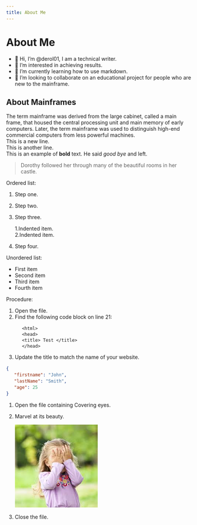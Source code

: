```yaml
---
title: About Me
---
```


# About Me  

- 👋 Hi, I’m @derol01, I am a technical writer.
- 👀 I’m interested in achieving results.
- 🌱 I’m currently learning how to use markdown.
- 💞️ I’m looking to collaborate on an educational project for people who are new to the mainframe.

<!---
derol01/derol01 is a ✨ special ✨ repository because its `README.md` (this file) appears on your GitHub profile.
You can click the Preview link to take a look at your changes.
--->

## About Mainframes

The term mainframe was derived from the large cabinet, called a main frame, that housed the central processing unit and main memory of early computers. Later, the term mainframe was used to distinguish high-end commercial computers from less powerful machines.  
This is a new line.  
This is another line.  
This is an example of **bold** text.
He said *good bye* and left.  

> Dorothy followed her through many of the beautiful rooms in her castle.  

Ordered list:  
  
1. Step one.  
2. Step two.  
3. Step three.  

   1.Indented item.  
   2.Indented item.  

4. Step four.  

Unordered list:  

- First item  
- Second item  
- Third item  
- Fourth item  
  
Procedure:  

1. Open the file.  
2. Find the following code block on line 21:  

```
      <html>
      <head>
      <title> Test </title>
      </head>  
```  

3. Update the title to match the name of your website.

```json
{
   "firstname": "John",
   "lastName": "Smith",
   "age": 25
}  
```  

1. Open the file containing Covering eyes.
2. Marvel at its beauty.

    ![Covering eyes](/assets/images/Covering_eyes.jfif)

3. Close the file.
